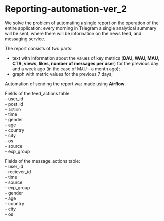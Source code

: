 # Reporting-automation-ver_2

We solve the problem of automating a single report on the operation of the entire application: every morning in Telegram
a single analytical summary will be sent, where there will be information on the news feed,
and messaging service.
>
The report consists of two parts:
  - text with information about the values of key metrics (**DAU, WAU, MAU, CTR, views, likes, number of messages per user**) for the previous day
   and a week ago (in the case of MAU - a month ago);
  - graph with metric values for the previous 7 days;
>  
Automation of sending the report was made using **Airflow**.
>
Fields of the feed_actions table:\
	- user_id\
	- post_id\
	- action\
	- time\
	- gender\
	- age\
	- country\
	- city\
	- os\
	- source\
	- exp_group

Fields of the message_actions table:\
	- user_id\
	- reciever_id\
	- time\
	- source\
	- exp_group\
	- gender\
	- age\
	- country\
	- city\
	- os

